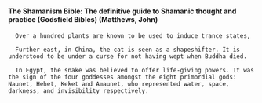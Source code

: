 #### The Shamanism Bible: The definitive guide to Shamanic thought and practice (Godsfield Bibles) (Matthews, John)
      Over a hundred plants are known to be used to induce trance states,

      Further east, in China, the cat is seen as a shapeshifter. It is understood to be under a curse for not having wept when Buddha died.

      In Egypt, the snake was believed to offer life-giving powers. It was the sign of the four goddesses amongst the eight primordial gods: Naunet, Hehet, Keket and Amaunet, who represented water, space, darkness, and invisibility respectively.

